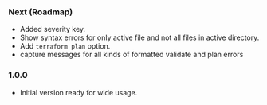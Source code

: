 ### Next (Roadmap)
- Added severity key.
- Show syntax errors for only active file and not all files in active directory.
- Add `terraform plan` option.
- capture messages for all kinds of formatted validate and plan errors

### 1.0.0
- Initial version ready for wide usage.
